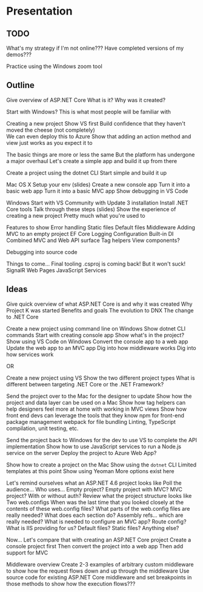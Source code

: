 
# Presentation


## TODO

What's my strategy if I'm not online???
  Have completed versions of my demos???

Practice using the Windows zoom tool





## Outline

Give overview of ASP.NET Core
  What is it?
  Why was it created?

Start with Windows?
  This is what most people will be familiar with

Creating a new project
  Show VS first
  Build confidence that they haven't moved the cheese (not completely)  
  We can even deploy this to Azure
  Show that adding an action method and view just works as you expect it to

The basic things are more or less the same
  But the platform has undergone a major overhaul
  Let's create a simple app and build it up from there

Create a project using the dotnet CLI
  Start simple and build it up

Mac OS X
  Setup your env (slides)
  Create a new console app
  Turn it into a basic web app
  Turn it into a basic MVC app
  Show debugging in VS Code

Windows
  Start with VS Community with Update 3 installation
  Install .NET Core tools
    Talk through these steps (slides)
  Show the experience of creating a new project
    Pretty much what you're used to

Features to show
  Error handling
  Static files
  Default files
  Middleware
  Adding MVC to an empty project
  EF Core
  Logging
  Configuration
  Built-in DI
  Combined MVC and Web API surface
  Tag helpers
  View components?

Debugging into source code

Things to come...
  Final tooling
    .csproj is coming back!
    But it won't suck!
  SignalR
  Web Pages
  JavaScript Services





## Ideas

Give quick overview of what ASP.NET Core is and why it was created
  Why Project K was started
    Benefits and goals
  The evolution to DNX
  The change to .NET Core






Create a new project using command line on Windows
  Show dotnet CLI commands
  Start with creating console app
    Show what's in the project?
  Show using VS Code on Windows
  Convert the console app to a web app
  Update the web app to an MVC app
  Dig into how middleware works
  Dig into how services work

OR

Create a new project using VS
  Show the two different project types
  What is different between targeting .NET Core or the .NET Framework?





Send the project over to the Mac for the designer to update
  Show how the project and data layer can be used on a Mac
  Show how tag helpers can help designers feel more at home with working in MVC views
  Show how front end devs can leverage the tools that they know
    npm for front-end package management
    webpack for file bundling
      Linting, TypeScript compilation, unit testing, etc.

Send the project back to Windows for the dev to use VS to complete the API implementation
  Show how to use JavaScript services to run a Node.js service on the server
  Deploy the project to Azure Web App?

Show how to create a project on the Mac
  Show using the `dotnet` CLI
    Limited templates at this point
  Show using Yeoman
    More options exist here

Let's remind ourselves what an ASP.NET 4.6 project looks like
  Poll the audience...
    Who uses...
      Empty project?
      Empty project with MVC?
      MVC project?
      With or without auth?
  Review what the project structure looks like
    Two web.configs
      When was the last time that you looked closely at the contents of these web.config files?
      What parts of the web.config files are really needed?
      What does each section do?
    Assembly refs... which are really needed?
    What is needed to configure an MVC app?
      Route config?
  What is IIS providing for us?
    Default files?
    Static files?
    Anything else?

Now...
  Let's compare that with creating an ASP.NET Core project
  Create a console project first
  Then convert the project into a web app
  Then add support for MVC

Middleware overview
  Create 2-3 examples of arbitrary custom middleware to show how the request flows down and up through the middleware
  Use source code for existing ASP.NET Core middleware and set breakpoints in those methods to show how the execution flows???









